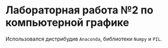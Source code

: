 # Лабораторная работа №2 по компьютерной графике

Использовался дистрибудив `Anaconda`, библиотеки `Numpy` и `PIL`.

